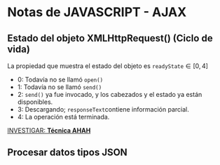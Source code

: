 # Notas de JAVASCRIPT - AJAX
## Estado del objeto XMLHttpRequest() (Ciclo de vida)

La propiedad que muestra el estado del objeto es `readyState`$\in[0,4]$
*   0: Todavía no se llamó `open()`
*   1: Todavía no se llamó `send()`
*   2: `send()` ya fue invocado, y los cabezados y el estado ya están disponibles.
*   3: Descargando; `responseText`contiene información parcial.
*   4: La operación está terminada.

<u>INVESTIGAR: <b>Técnica AHAH</b></u>

## Procesar datos tipos JSON
